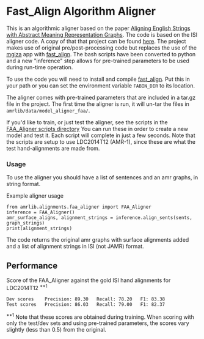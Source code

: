 # Fast_Align Algorithm Aligner

This is an algorithmic aligner based on the paper [Aligning English Strings with Abstract Meaning Representation Graphs](https://www.isi.edu/natural-language/mt/amr_eng_align.pdf).
The code is based on the ISI aligner code.  A copy of that  that project can be found [here](https://github.com/melanietosik/string-to-amr-alignment).
The project makes use of original pre/post-processing code but replaces the use of the [mgiza](https://github.com/moses-smt/mgiza/tree/master/mgizapp)
app with [fast_align](https://github.com/clab/fast_align).  The bash scripts have been converted to python and a new
"inference" step allows for pre-trained parameters to be used during run-time operation.

To use the code you will need to install and compile [fast_align](https://github.com/clab/fast_align).
Put this in your path or you can set the environment variable `FABIN_DIR` to its location.

The aligner comes with pre-trained parameters that are included in a tar.gz file in the project.
The first time the aligner is run, it will un-tar the files in `amrlib/data/model_aligner_faa/`.

If you'd like to train, or just test the aligner, see the scripts in the [FAA_Aligner scripts directory](https://github.com/bjascob/amrlib/tree/master/scripts/61_FAA_Aligner)
You can run these in order to create a new model and test it.  Each script will complete in just a few seconds.
Note that the scripts are setup to use LDC2014T12 (AMR-1), since these are what the test hand-alignments are made from.



### Usage
To use the aligner you should have a list of sentences and an amr graphs, in string format.


Example aligner usage
```
from amrlib.alignments.faa_aligner import FAA_Aligner
inference = FAA_Aligner()
amr_surface_aligns, alignment_strings = inference.align_sents(sents, graph_strings)
print(alignment_strings)
```
The code returns the original amr graphs with surface alignments added and a list of alignment strings in ISI (not JAMR) format.


## Performance
Score of the FAA_Aligner against the gold ISI hand alignments for LDC2014T12 <sup>**1</sup>
```
Dev scores    Precision: 89.30   Recall: 78.20   F1: 83.38
Test scores   Precision: 86.03   Recall: 79.00   F1: 82.37
```

<sup>**1</sup>
Note that these scores are obtained during training.  When scoring with only the test/dev sets and
using pre-trained parameters, the scores vary slightly (less than 0.5) from the original.
